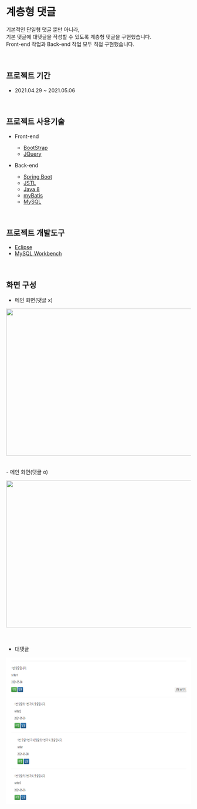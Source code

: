 # 계층형 댓글

기본적인 단일형 댓글 뿐만 아니라, <br>
기본 댓글에 대댓글을 작성할 수 있도록 계층형 댓글을 구현했습니다. <br>
Front-end 작업과 Back-end 작업 모두 직접 구현했습니다. <br>


<br>

## 프로젝트 기간
 - 2021.04.29 ~ 2021.05.06

<br>

## 프로젝트 사용기술

 - Front-end
    - [BootStrap](https://getbootstrap.com/)
    - [JQuery](https://jquery.com/)

 - Back-end
    - [Spring Boot](https://docs.spring.io/spring-boot/docs/current/reference/htmlsingle)
    - [JSTL](https://www.oracle.com/java/technologies/)
    - [Java 8](https://docs.oracle.com/javase/8/docs/api/)
    - [myBatis](https://github.com/mybatis/mybatis-3)
    - [MySQL](https://dev.mysql.com/doc/refman/8.0/en/)

 <br>

 ## 프로젝트 개발도구
 - [Eclipse](https://www.eclipse.org/)
 - [MySQL Workbench](https://dev.mysql.com/downloads/workbench/)

<br>

## 화면 구성
 - 메인 화면(댓글 x)
<p align="center">
    <img src="/images/mainBasic.PNG" width = "600" height = "400"/>
</p>

 <br>
 - 메인 화면(댓글 o)
<p align="center">
    <img src="/images/dynamicBasic.PNG" width = "600" height = "400"/>
</p>

<br>

 - 대댓글
<p align="center">
    <img src="/images/comment.PNG" width = "600" height = "400"/>
</p>